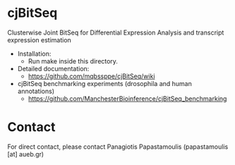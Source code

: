 # cjBitSeq

Clusterwise Joint BitSeq for Differential Expression Analysis and transcript expression estimation

* Installation:
    * Run make inside this directory.
* Detailed documentation:
    * https://github.com/mqbssppe/cjBitSeq/wiki
* cjBitSeq benchmarking experiments (drosophila and human annotations)
    * https://github.com/ManchesterBioinference/cjBitSeq_benchmarking

# Contact

For direct contact, please contact Panagiotis Papastamoulis (papastamoulis [at] aueb.gr)
